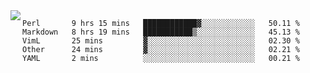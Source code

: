 

<a href="https://github.com/anuraghazra/github-readme-stats">
  <img align="left" src="https://github-readme-stats.vercel.app/api?username=kfly8&count_private=true&show_icons=true&theme=calm" />
</a>


<!--START_SECTION:waka-->
```text
Perl       9 hrs 15 mins   ████████████▓░░░░░░░░░░░░   50.11 % 
Markdown   8 hrs 19 mins   ███████████▒░░░░░░░░░░░░░   45.13 % 
VimL       25 mins         ▓░░░░░░░░░░░░░░░░░░░░░░░░   02.30 % 
Other      24 mins         ▓░░░░░░░░░░░░░░░░░░░░░░░░   02.21 % 
YAML       2 mins          ░░░░░░░░░░░░░░░░░░░░░░░░░   00.21 % 
```
<!--END_SECTION:waka-->
